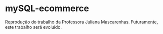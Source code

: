# mySQL-ecommerce

Reprodução do trabalho da Professora Juliana Mascarenhas. Futuramente, este trabalho será evoluído.

